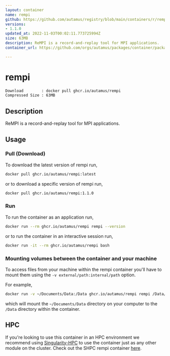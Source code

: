 ```yaml
---
layout: container
name: rempi
github: https://github.com/autamus/registry/blob/main/containers/r/rempi/spack.yaml
versions:
- 1.1.0
updated_at: 2022-11-03T00:02:11.773725994Z
size: 63MB
description: ReMPI is a record-and-replay tool for MPI applications.
container_url: https://github.com/orgs/autamus/packages/container/package/rempi

---
```

# rempi
```bash 
Download        : docker pull ghcr.io/autamus/rempi
Compressed Size : 63MB
```

## Description
ReMPI is a record-and-replay tool for MPI applications.

## Usage
### Pull (Download)
To download the latest version of rempi run,

```bash
docker pull ghcr.io/autamus/rempi:latest
```

or to download a specific version of rempi run,

```bash
docker pull ghcr.io/autamus/rempi:1.1.0
```
### Run
To run the container as an application run,
```bash
docker run --rm ghcr.io/autamus/rempi rempi --version
```

or to run the container in an interactive session run,
```bash
docker run -it --rm ghcr.io/autamus/rempi bash
```

### Mounting volumes between the container and your machine
To access files from your machine within the rempi container you'll have to mount them using the `-v external/path:internal/path` option.

For example,
```bash
docker run -v ~/Documents/Data:/Data ghcr.io/autamus/rempi rempi /Data/myData.csv
```
which will mount the `~/Documents/Data` directory on your computer to the `/Data` directory within the container.

## HPC
If you're looking to use this container in an HPC environment we recommend using [Singularity-HPC](https://singularity-hpc.readthedocs.io) to use the container just as any other module on the cluster. Check out the SHPC rempi container [here](https://singularityhub.github.io/singularity-hpc/r/ghcr.io-autamus-rempi/).